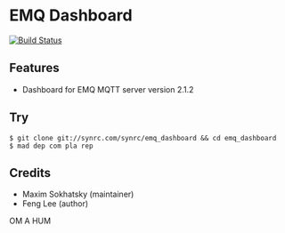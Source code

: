 EMQ Dashboard
=============

[![Build Status](https://travis-ci.org/synrc/emq_dashboard.svg?branch=3.0)](https://travis-ci.org/synrc/emq_dashboard)

Features
--------

* Dashboard for EMQ MQTT server version 2.1.2

Try
---

```shell
$ git clone git://synrc.com/synrc/emq_dashboard && cd emq_dashboard
$ mad dep com pla rep
```

Credits
-------

* Maxim Sokhatsky (maintainer)
* Feng Lee (author)

OM A HUM

